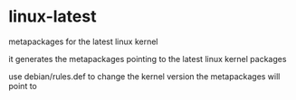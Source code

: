 # linux-latest
metapackages for the latest linux kernel

it generates the metapackages pointing to the latest linux kernel packages


use debian/rules.def to change the kernel version the metapackages will point to
